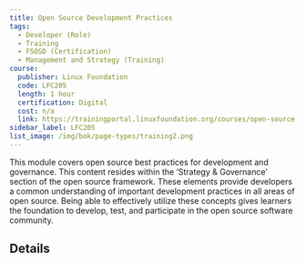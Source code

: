 ```yaml
---
title: Open Source Development Practices
tags: 
  - Developer (Role)
  - Training
  - FSOSD (Certification)
  - Management and Strategy (Training)
course:
  publisher: Linux Foundation
  code: LFC205
  length: 1 hour
  certification: Digital
  cost: n/a
  link: https://trainingportal.linuxfoundation.org/courses/open-source-development-practices-lfc205
sidebar_label: LFC205
list_image: /img/bok/page-types/training2.png
---
```


This module covers open source best practices for development and governance. This content resides within the ‘Strategy & Governance’ section of the open source framework. These elements provide developers a common understanding of important development practices in all areas of open source. Being able to effectively utilize these concepts gives learners the foundation to develop, test, and participate in the open source software community.

## Details

<CourseDetails course={frontMatter.course}/>
